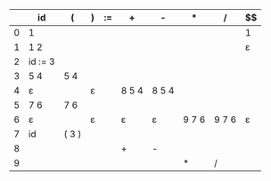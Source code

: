 |     | id      | (     | )   | :=  | +     | -     | \*    | /     | $$  |
| --- | ------- | ----- | --- | --- | ----- | ----- | ----- | ----- | --- |
| 0   | 1       |       |     |     |       |       |       |       | 1   |
| 1   | 1 2     |       |     |     |       |       |       |       | ε   |
| 2   | id := 3 |       |     |     |       |       |       |       |     |
| 3   | 5 4     | 5 4   |     |     |       |       |       |       |     |
| 4   | ε       |       | ε   |     | 8 5 4 | 8 5 4 |       |       |     |
| 5   | 7 6     | 7 6   |     |     |       |       |       |       |     |
| 6   | ε       |       | ε   |     | ε     | ε     | 9 7 6 | 9 7 6 | ε   |
| 7   | id      | ( 3 ) |     |     |       |       |       |       |     |
| 8   |         |       |     |     | +     | -     |       |       |     |
| 9   |         |       |     |     |       |       | \*    | /     |     |
